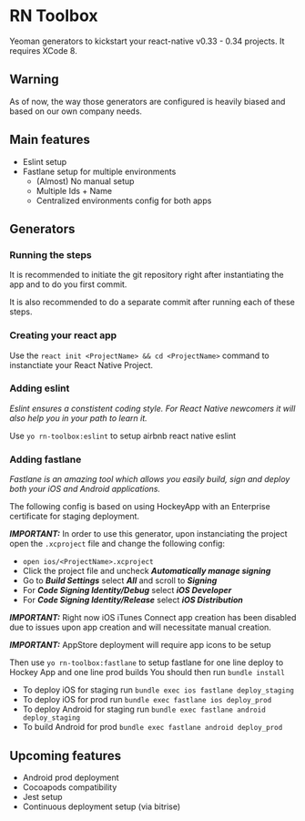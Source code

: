 # RN Toolbox
Yeoman generators to kickstart your react-native v0.33 - 0.34 projects. It requires XCode 8.

## Warning
As of now, the way those generators are configured is heavily biased and based on our own company needs.

## Main features
- Eslint setup
- Fastlane setup for multiple environments
  - (Almost) No manual setup
  - Multiple Ids + Name
  - Centralized environments config for both apps

## Generators

### Running the steps

It is recommended to initiate the git repository right after instantiating the app and to do you first commit.

It is also recommended to do a separate commit after running each of these steps.

### Creating your react app

Use the `react init <ProjectName> && cd <ProjectName>` command to instanctiate your React Native Project.

### Adding eslint

*Eslint ensures a constistent coding style. For React Native newcomers it will also help you in your path to learn it.*

Use `yo rn-toolbox:eslint` to setup airbnb react native eslint

### Adding fastlane

*Fastlane is an amazing tool which allows you easily build, sign and deploy both your iOS and Android applications.*

The following config is based on using HockeyApp with an Enterprise certificate for staging deployment.

***IMPORTANT:*** In order to use this generator, upon instanciating the project open the `.xcproject` file and change the following config:
- `open ios/<ProjectName>.xcproject`
- Click the project file and uncheck ***Automatically manage signing***
- Go to ***Build Settings*** select ***All*** and scroll to ***Signing***
- For ***Code Signing Identity/Debug*** select ***iOS Developer***
- For ***Code Signing Identity/Release*** select ***iOS Distribution***

***IMPORTANT:*** Right now iOS iTunes Connect app creation has been disabled due to issues upon app creation and will necessitate manual creation.

***IMPORTANT:*** AppStore deployment will require app icons to be setup

Then use `yo rn-toolbox:fastlane` to setup fastlane for one line deploy to Hockey App and one line prod builds
You should then run `bundle install`

- To deploy iOS for staging run `bundle exec ios fastlane deploy_staging`
- To deploy iOS for prod run `bundle exec fastlane ios deploy_prod`
- To deploy Android for staging run `bundle exec fastlane android deploy_staging`
- To build Android for prod `bundle exec fastlane android deploy_prod`

## Upcoming features
- Android prod deployment
- Cocoapods compatibility
- Jest setup
- Continuous deployment setup (via bitrise)